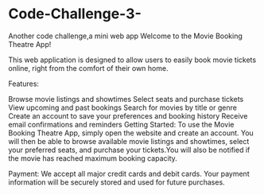 # Code-Challenge-3-
Another code challenge,a mini web app
Welcome to the Movie Booking Theatre App!

This web application is designed to allow users to easily book movie tickets online, right from the comfort of their own home.

Features:

Browse movie listings and showtimes
Select seats and purchase tickets
View upcoming and past bookings
Search for movies by title or genre
Create an account to save your preferences and booking history
Receive email confirmations and reminders
Getting Started:
To use the Movie Booking Theatre App, simply open the website and create an account. You will then be able to browse available movie listings and showtimes, select your preferred seats, and purchase your tickets.You will also be notified if the movie has reached maximum booking capacity.

Payment:
We accept all major credit cards and debit cards. Your payment information will be securely stored and used for future purchases.

